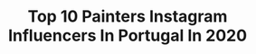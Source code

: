 ---
title: Top 10 Painters Instagram Influencers In Portugal In 2020
description: >-
  Find top painters Instagram influencers in Portugal in 2020. Most popular hashtags: #artist #winsorandnewton #summer #emergingartist.
platform: Instagram
hits: 17
text_top: Discover the best Instagram profiles on inBeat.
text_bottom: Our platform has 17 Instagram influencers like this in Portugal for you to contact.
profiles:
  - username: "eudeswatercolor"
    fullname: >-
      Eudes Correia
    bio: >-
      Painter, Sponsored by Winsor & Newton
    location: "Portugal"
    followers: 112470
    engagement: 338
    commentsToLikes: 0.011187
    id: ck14jcgwgjn4t0i19094jw2cp
    verified: false
    hashtags: "#winsorandnewton, #amsterdam, #portugal, #eudescorreia"
  - username: "iamgusromano"
    fullname: >-
      Gus Romano Watercolor Art
    bio: >-
      Portuguese #scribble & #watercolor Artist 🎨 🔺Youtube🔺 Gus Romano My art page DM me for portrait comissions
    location: "Portugal"
    followers: 34450
    engagement: 297
    commentsToLikes: 0.051527
    id: ck14hojspbca40i19s8v55fvn
    verified: false
    hashtags: "#aquarellepainting, #iloveart, #drawingaday, #waterblog"
  - username: "kathrynmac"
    fullname: >-
      kathrynmac
    bio: >-
      
    location: "Portugal"
    followers: 45088
    engagement: 607
    commentsToLikes: 0.016726
    id: ck14lc3eitwvw0i19szpk0it4
    verified: false
    hashtags: "#solo, #art, #artist, #painter"
  - username: "yoyo_nasty"
    fullname: >-
      🥦🥦🥦🥦🥦🥦  YOYO  NASTY  🥦🥦🥦🥦🥦🥦
    bio: >-
      Hi I’m Yoyo, 🎨🧑🏼‍🎨 a Swedish artist in Lisbon during August 🇵🇹 at the residency program @padastudios 🖼🖌 📁 Illustration agency: Söderberg Agentur
    location: "Portugal"
    followers: 10415
    engagement: 461
    commentsToLikes: 0.035205
    id: ck0tu4ouz5mfm0i19vgbb39p1
    verified: false
    hashtags: "#contemporaryartist, #posca, #figurativeart, #illustratorsoninstagram"
  - username: "joaoalmeida"
    fullname: >-
      joao almeida
    bio: >-
      Portugal Available worldwide 🌍 ✖️loud like love ✖️now booking 2021 . 2022
    location: "Portugal"
    followers: 18750
    engagement: 500
    commentsToLikes: 0.158345
    id: ck0vvzx4zrhdp0i19l4z788wm
    verified: false
    hashtags: "#inspiredbrides, #pinterest, #weddinginspiration, #weddingphotographer"
  - username: "rirds"
    fullname: >-
      rita 🕊
    bio: >-
      add some glitter based in Lisbon, Portugal
    location: "Portugal"
    followers: 20083
    engagement: 460
    commentsToLikes: 0.120386
    id: ck5q6ozn4yazw0i110sq0il9t
    verified: false
    hashtags: "#whatiworetoday, #howtostyle, #everydaystyle, #comfy"
  - username: "graffiti.pt"
    fullname: >-
      Graffiti Portugal 🇵🇹
    bio: >-
      Walls, trains and actions
    location: "Portugal"
    followers: 7538
    engagement: 428
    commentsToLikes: 0.008507
    id: ck0w2pvkhpld30i19as0qlmq5
    verified: false
    hashtags: "#graffitilisboa, #graffitilovers, #graffitimash, #graffitiwriting"
  - username: "ajoanamaiaa"
    fullname: >-
      TRAVEL✨| FASHION✨|LIFESTYLE ✨
    bio: >-
      Travel lover 🌿 Fashion Addict 🌺 #sheisnotlost Embaixadora: @fitnessup_portugal UP-JOANAMAIA Collabs 📩 info@mrstravel.pt Porto, Portugal 📍
    location: "Portugal"
    followers: 7981
    engagement: 823
    commentsToLikes: 0.254085
    id: ck14hflt0a2vq0i19iwbux8so
    verified: false
    hashtags: "#travel, #travelgirls, #swimwear, #beach"
  - username: "beatriztabade"
    fullname: >-
      BEATRIZ ABADE
    bio: >-
      fashion & style 🤍 • portuguese designer founder of @mundo_das_missangas__ 💌bea.abade@hotmail.com
    location: "Portugal"
    followers: 6168
    engagement: 629
    commentsToLikes: 0.045413
    id: ckap71rdli9lu0i78yn0ize4w
    verified: false
    hashtags: "#autmuncolors, #inspo, #pinterest, #querovoltar"
  - username: "saracardosoooo_"
    fullname: >-
      SARITA 🦋
    bio: >-
      Bruno Rabaça💍 ✨Fashion | MakeUp | Lifestyle 📍St. Moritz & Portugal 🇨🇭🇵🇹
    location: "Portugal"
    followers: 33627
    engagement: 287
    commentsToLikes: 0.039500
    id: ck8t62kzpc0no0j78wjxx9y5e
    verified: false
    hashtags: "#portraitphotography, #photooftheday, #red, #photography"
---